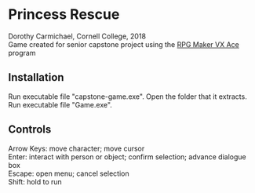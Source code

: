 # Princess Rescue
Dorothy Carmichael, Cornell College, 2018  
Game created for senior capstone project using the <a href="http://www.rpgmakerweb.com/products/programs/rpg-maker-vx-ace">RPG Maker VX Ace</a> program  
## Installation
Run executable file "capstone-game.exe". Open the folder that it extracts. Run executable file "Game.exe".
## Controls
Arrow Keys: move character; move cursor  
Enter:      interact with person or object; confirm selection; advance dialogue box  
Escape:     open menu; cancel selection  
Shift:      hold to run
